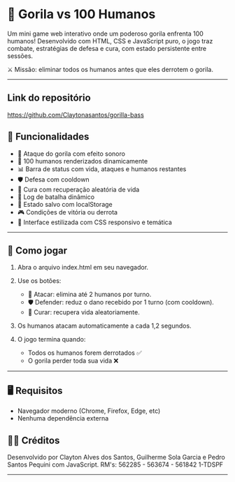# 🦍 Gorila vs 100 Humanos

Um mini game web interativo onde um poderoso gorila enfrenta 100 humanos! Desenvolvido com HTML, CSS e JavaScript puro, o jogo traz combate, estratégias de defesa e cura, com estado persistente entre sessões.

⚔️ Missão: eliminar todos os humanos antes que eles derrotem o gorila.


---

## Link do repositório

https://github.com/Claytonasantos/gorilla-bass

## 🚀 Funcionalidades

* 🦍 Ataque do gorila com efeito sonoro
* 👥 100 humanos renderizados dinamicamente
* 📊 Barra de status com vida, ataques e humanos restantes
* 🛡️ Defesa com cooldown
* 💊 Cura com recuperação aleatória de vida
* 📜 Log de batalha dinâmico
* 💾 Estado salvo com localStorage
* 🎮 Condições de vitória ou derrota
* 🎨 Interface estilizada com CSS responsivo e temática


---

## 🧠 Como jogar

1. Abra o arquivo index.html em seu navegador.
2. Use os botões:

   * 🦍 Atacar: elimina até 2 humanos por turno.
   * 🛡️ Defender: reduz o dano recebido por 1 turno (com cooldown).
   * 💊 Curar: recupera vida aleatoriamente.
3. Os humanos atacam automaticamente a cada 1,2 segundos.
4. O jogo termina quando:

   * Todos os humanos forem derrotados ✅
   * O gorila perder toda sua vida ❌

---

## 🖥️ Requisitos

* Navegador moderno (Chrome, Firefox, Edge, etc)
* Nenhuma dependência externa


## 🧑‍🏫 Créditos

Desenvolvido por Clayton Alves dos Santos, Guilherme Sola Garcia e Pedro Santos Pequini com JavaScript.
RM's: 562285 - 563674 - 561842
1-TDSPF

---
